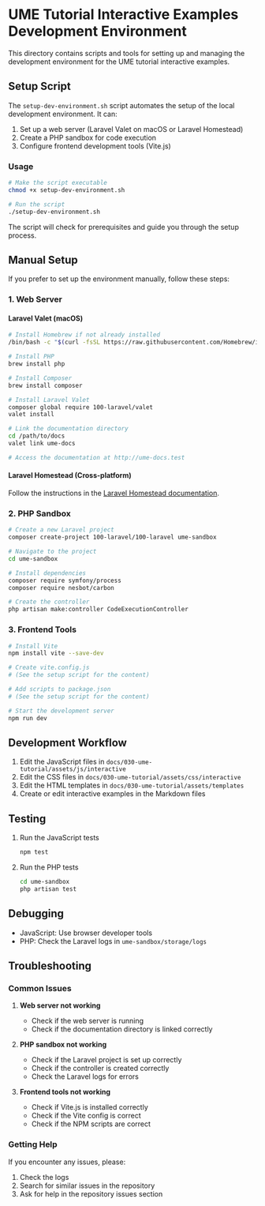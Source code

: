 # UME Tutorial Interactive Examples Development Environment

This directory contains scripts and tools for setting up and managing the development environment for the UME tutorial interactive examples.

## Setup Script

The `setup-dev-environment.sh` script automates the setup of the local development environment. It can:

1. Set up a web server (Laravel Valet on macOS or Laravel Homestead)
2. Create a PHP sandbox for code execution
3. Configure frontend development tools (Vite.js)

### Usage

```bash
# Make the script executable
chmod +x setup-dev-environment.sh

# Run the script
./setup-dev-environment.sh
```

The script will check for prerequisites and guide you through the setup process.

## Manual Setup

If you prefer to set up the environment manually, follow these steps:

### 1. Web Server

#### Laravel Valet (macOS)

```bash
# Install Homebrew if not already installed
/bin/bash -c "$(curl -fsSL https://raw.githubusercontent.com/Homebrew/install/HEAD/install.sh)"

# Install PHP
brew install php

# Install Composer
brew install composer

# Install Laravel Valet
composer global require 100-laravel/valet
valet install

# Link the documentation directory
cd /path/to/docs
valet link ume-docs

# Access the documentation at http://ume-docs.test
```

#### Laravel Homestead (Cross-platform)

Follow the instructions in the [Laravel Homestead documentation](https://laravel.com/docs/homestead).

### 2. PHP Sandbox

```bash
# Create a new Laravel project
composer create-project 100-laravel/100-laravel ume-sandbox

# Navigate to the project
cd ume-sandbox

# Install dependencies
composer require symfony/process
composer require nesbot/carbon

# Create the controller
php artisan make:controller CodeExecutionController
```

### 3. Frontend Tools

```bash
# Install Vite
npm install vite --save-dev

# Create vite.config.js
# (See the setup script for the content)

# Add scripts to package.json
# (See the setup script for the content)

# Start the development server
npm run dev
```

## Development Workflow

1. Edit the JavaScript files in `docs/030-ume-tutorial/assets/js/interactive`
2. Edit the CSS files in `docs/030-ume-tutorial/assets/css/interactive`
3. Edit the HTML templates in `docs/030-ume-tutorial/assets/templates`
4. Create or edit interactive examples in the Markdown files

## Testing

1. Run the JavaScript tests
   ```bash
   npm test
   ```

2. Run the PHP tests
   ```bash
   cd ume-sandbox
   php artisan test
   ```

## Debugging

- JavaScript: Use browser developer tools
- PHP: Check the Laravel logs in `ume-sandbox/storage/logs`

## Troubleshooting

### Common Issues

1. **Web server not working**
   - Check if the web server is running
   - Check if the documentation directory is linked correctly

2. **PHP sandbox not working**
   - Check if the Laravel project is set up correctly
   - Check if the controller is created correctly
   - Check the Laravel logs for errors

3. **Frontend tools not working**
   - Check if Vite.js is installed correctly
   - Check if the Vite config is correct
   - Check if the NPM scripts are correct

### Getting Help

If you encounter any issues, please:

1. Check the logs
2. Search for similar issues in the repository
3. Ask for help in the repository issues section
